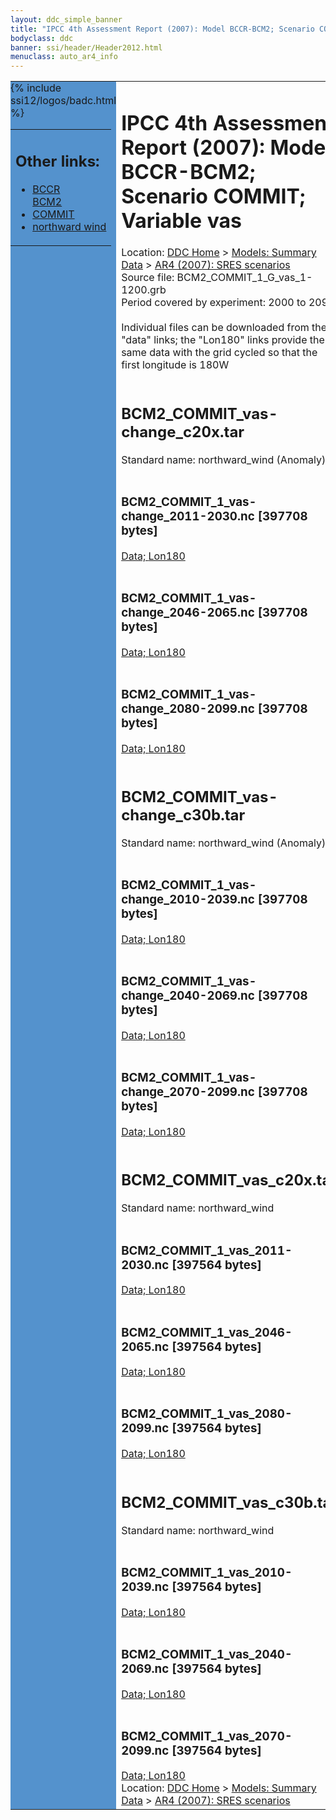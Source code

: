 ```yaml
---
layout: ddc_simple_banner
title: "IPCC 4th Assessment Report (2007): Model BCCR-BCM2; Scenario COMMIT; Variable vas"
bodyclass: ddc
banner: ssi/header/Header2012.html
menuclass: auto_ar4_info
---
```



<table width="100%" border="0" cellspacing="0" cellpadding="0" style="border-collapse: collapse;">
<tr style="margin:0;padding:0;border:0;">
<td style="margin:0;padding:0;border:0;height:1pt;width:150pt;background:#5492CD;" valign="top" >

<div id="lh-col2" class="auto_ar4_info">
<table class="menumain" bgcolor="#5492CD" cellspacing="0" width="100%" border="0">
<tr><td>
<h2> Other links:</h2>
<ul>
<li><a href="/auto/ar4/model-BCCR-BCM2.html">BCCR<br/>BCM2</a></li>
<li><a href="/auto/ar4/scenario-COMMIT.html">COMMIT</a></li>
<li><a href="/auto/ar4/var-northward_wind.html">northward wind</a></li>
</ul>
</td></tr>
{% include ssi12/logos/badc.html %}
</table>
</div>
</td>
<td><h1>IPCC 4th Assessment Report (2007): Model BCCR-BCM2; Scenario COMMIT; Variable vas</h1>

<!-- Breadcrumb1 -->
<div id="breadcrumb1" align="left">
Location: <a href="/index.html">DDC Home</a> > <a href="/sim/gcm_clim/">Models: Summary Data</a>
> <a href="/sim/gcm_clim/SRES_AR4/index.html">AR4 (2007): SRES scenarios</a>
</div>
<!-- End of Breadcrumb1 -->Source file: BCM2_COMMIT_1_G_vas_1-1200.grb
<br/>
Period covered by experiment: 2000 to 2099<br/>
<br/>Individual files can be downloaded from the "data" links; the "Lon180" links provide the same data
         with the grid cycled so that the first longitude is 180W<br/>
<br/><h2>BCM2_COMMIT_vas-change_c20x.tar</h2>
Standard name: northward_wind (Anomaly)<br>
<br/><h3>BCM2_COMMIT_1_vas-change_2011-2030.nc [397708 bytes]</h3>
<a href="http://apps.ipcc-data.org/cgi-bin/downl/ar4_nc/vas/BCM2_COMMIT_1_vas-change_2011-2030.nc">Data; </a><a href="http://apps.ipcc-data.org/cgi-bin/downl/ar4_nc/vas/BCM2_COMMIT_1_vas-change_2011-2030.cyto180.nc"> Lon180</a><br/>
<br/><h3>BCM2_COMMIT_1_vas-change_2046-2065.nc [397708 bytes]</h3>
<a href="http://apps.ipcc-data.org/cgi-bin/downl/ar4_nc/vas/BCM2_COMMIT_1_vas-change_2046-2065.nc">Data; </a><a href="http://apps.ipcc-data.org/cgi-bin/downl/ar4_nc/vas/BCM2_COMMIT_1_vas-change_2046-2065.cyto180.nc"> Lon180</a><br/>
<br/><h3>BCM2_COMMIT_1_vas-change_2080-2099.nc [397708 bytes]</h3>
<a href="http://apps.ipcc-data.org/cgi-bin/downl/ar4_nc/vas/BCM2_COMMIT_1_vas-change_2080-2099.nc">Data; </a><a href="http://apps.ipcc-data.org/cgi-bin/downl/ar4_nc/vas/BCM2_COMMIT_1_vas-change_2080-2099.cyto180.nc"> Lon180</a><br/>
<br/><h2>BCM2_COMMIT_vas-change_c30b.tar</h2>
Standard name: northward_wind (Anomaly)<br>
<br/><h3>BCM2_COMMIT_1_vas-change_2010-2039.nc [397708 bytes]</h3>
<a href="http://apps.ipcc-data.org/cgi-bin/downl/ar4_nc/vas/BCM2_COMMIT_1_vas-change_2010-2039.nc">Data; </a><a href="http://apps.ipcc-data.org/cgi-bin/downl/ar4_nc/vas/BCM2_COMMIT_1_vas-change_2010-2039.cyto180.nc"> Lon180</a><br/>
<br/><h3>BCM2_COMMIT_1_vas-change_2040-2069.nc [397708 bytes]</h3>
<a href="http://apps.ipcc-data.org/cgi-bin/downl/ar4_nc/vas/BCM2_COMMIT_1_vas-change_2040-2069.nc">Data; </a><a href="http://apps.ipcc-data.org/cgi-bin/downl/ar4_nc/vas/BCM2_COMMIT_1_vas-change_2040-2069.cyto180.nc"> Lon180</a><br/>
<br/><h3>BCM2_COMMIT_1_vas-change_2070-2099.nc [397708 bytes]</h3>
<a href="http://apps.ipcc-data.org/cgi-bin/downl/ar4_nc/vas/BCM2_COMMIT_1_vas-change_2070-2099.nc">Data; </a><a href="http://apps.ipcc-data.org/cgi-bin/downl/ar4_nc/vas/BCM2_COMMIT_1_vas-change_2070-2099.cyto180.nc"> Lon180</a><br/>
<br/><h2>BCM2_COMMIT_vas_c20x.tar</h2>
Standard name: northward_wind<br>
<br/><h3>BCM2_COMMIT_1_vas_2011-2030.nc [397564 bytes]</h3>
<a href="http://apps.ipcc-data.org/cgi-bin/downl/ar4_nc/vas/BCM2_COMMIT_1_vas_2011-2030.nc">Data; </a><a href="http://apps.ipcc-data.org/cgi-bin/downl/ar4_nc/vas/BCM2_COMMIT_1_vas_2011-2030.cyto180.nc"> Lon180</a><br/>
<br/><h3>BCM2_COMMIT_1_vas_2046-2065.nc [397564 bytes]</h3>
<a href="http://apps.ipcc-data.org/cgi-bin/downl/ar4_nc/vas/BCM2_COMMIT_1_vas_2046-2065.nc">Data; </a><a href="http://apps.ipcc-data.org/cgi-bin/downl/ar4_nc/vas/BCM2_COMMIT_1_vas_2046-2065.cyto180.nc"> Lon180</a><br/>
<br/><h3>BCM2_COMMIT_1_vas_2080-2099.nc [397564 bytes]</h3>
<a href="http://apps.ipcc-data.org/cgi-bin/downl/ar4_nc/vas/BCM2_COMMIT_1_vas_2080-2099.nc">Data; </a><a href="http://apps.ipcc-data.org/cgi-bin/downl/ar4_nc/vas/BCM2_COMMIT_1_vas_2080-2099.cyto180.nc"> Lon180</a><br/>
<br/><h2>BCM2_COMMIT_vas_c30b.tar</h2>
Standard name: northward_wind<br>
<br/><h3>BCM2_COMMIT_1_vas_2010-2039.nc [397564 bytes]</h3>
<a href="http://apps.ipcc-data.org/cgi-bin/downl/ar4_nc/vas/BCM2_COMMIT_1_vas_2010-2039.nc">Data; </a><a href="http://apps.ipcc-data.org/cgi-bin/downl/ar4_nc/vas/BCM2_COMMIT_1_vas_2010-2039.cyto180.nc"> Lon180</a><br/>
<br/><h3>BCM2_COMMIT_1_vas_2040-2069.nc [397564 bytes]</h3>
<a href="http://apps.ipcc-data.org/cgi-bin/downl/ar4_nc/vas/BCM2_COMMIT_1_vas_2040-2069.nc">Data; </a><a href="http://apps.ipcc-data.org/cgi-bin/downl/ar4_nc/vas/BCM2_COMMIT_1_vas_2040-2069.cyto180.nc"> Lon180</a><br/>
<br/><h3>BCM2_COMMIT_1_vas_2070-2099.nc [397564 bytes]</h3>
<a href="http://apps.ipcc-data.org/cgi-bin/downl/ar4_nc/vas/BCM2_COMMIT_1_vas_2070-2099.nc">Data; </a><a href="http://apps.ipcc-data.org/cgi-bin/downl/ar4_nc/vas/BCM2_COMMIT_1_vas_2070-2099.cyto180.nc"> Lon180</a><br/>
<!-- Breadcrumb2 -->
<div id="breadcrumb2" align="left">
Location: <a href="/index.html">DDC Home</a> > <a href="/sim/gcm_clim/">Models: Summary Data</a>
> <a href="/sim/gcm_clim/SRES_AR4/index.html">AR4 (2007): SRES scenarios</a>
</div>
<!-- End of Breadcrumb2 --></td></tr></table>
